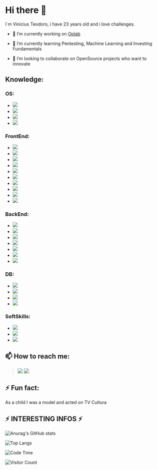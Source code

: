 # Hi there 👋

I´m Vinicius Teodoro, i have 23 years old and i love challenges.

- 🔭 I’m currently working on <a href="https://www.oplab.com.br">Oplab</a>

- 🌱 I’m currently learning Pentesting, Machine Learning and Investing Fundamentals

- 👯 I’m looking to collaborate on OpenSource projects who want to innovate

## Knowledge: </br>
 ### **OS**: </br>
   - ![](https://img.shields.io/badge/Ubuntu-E95420?style=for-the-badge&logo=ubuntu&logoColor=white) 
   - ![](https://img.shields.io/badge/Windows-0078D6?style=for-the-badge&logo=windows&logoColor=white)  
   - ![](https://img.shields.io/badge/Android-3DDC84?style=for-the-badge&logo=android&logoColor=white)
   - ![](https://img.shields.io/badge/iOS-000000?style=for-the-badge&logo=ios&logoColor=white) </br>

 ### **FrontEnd**: </br>
   - ![](https://img.shields.io/badge/HTML5-E34F26?style=for-the-badge&logo=html5&logoColor=white) 
   - ![](https://img.shields.io/badge/CSS3-1572B6?style=for-the-badge&logo=css3&logoColor=white)     
   - ![](https://img.shields.io/badge/CSS-239120?&style=for-the-badge&logo=css3&logoColor=white) 
   - ![](https://img.shields.io/badge/JavaScript-323330?style=for-the-badge&logo=javascript&logoColor=F7DF1E)   
   - ![](https://img.shields.io/badge/Material--UI-0081CB?style=for-the-badge&logo=material-ui&logoColor=white)    
   - ![](https://img.shields.io/badge/React-20232A?style=for-the-badge&logo=react&logoColor=61DAFB)    
   - ![](https://img.shields.io/badge/React_Native-20232A?style=for-the-badge&logo=react&logoColor=61DAFB)   
   - ![](https://img.shields.io/badge/Redux-593D88?style=for-the-badge&logo=redux&logoColor=white)  
   - ![](https://img.shields.io/badge/React_Router-CA4245?style=for-the-badge&logo=react-router&logoColor=white)  
   - ![](https://img.shields.io/badge/Django-092E20?style=for-the-badge&logo=django&logoColor=white)</br>

### **BackEnd**: </br>
   - ![](https://img.shields.io/badge/Python-3776AB?style=for-the-badge&logo=python&logoColor=white) 
   - ![](https://img.shields.io/badge/Java-ED8B00?style=for-the-badge&logo=java&logoColor=white) 
   - ![](https://img.shields.io/badge/Ruby-CC342D?style=for-the-badge&logo=ruby&logoColor=white) 
   - ![](https://img.shields.io/badge/Elixir-4B275F?style=for-the-badge&logo=elixir&logoColor=white)  
   - ![](https://img.shields.io/badge/Ruby_on_Rails-CC0000?style=for-the-badge&logo=ruby-on-rails&logoColor=white)  
   - ![](https://img.shields.io/badge/Node.js-43853D?style=for-the-badge&logo=node.js&logoColor=white)  
   - ![](https://img.shields.io/badge/Flask-000000?style=for-the-badge&logo=flask&logoColor=white) </br>

### **DB**: </br> 
   - ![](https://img.shields.io/badge/MySQL-00000F?style=for-the-badge&logo=mysql&logoColor=white)  
   - ![](https://img.shields.io/badge/PostgreSQL-316192?style=for-the-badge&logo=postgresql&logoColor=white)  
   - ![](https://img.shields.io/badge/MongoDB-4EA94B?style=for-the-badge&logo=mongodb&logoColor=white)   
   - ![](https://img.shields.io/badge/SQLite-07405E?style=for-the-badge&logo=sqlite&logoColor=white) 

### **SoftSkills**: </br> 
   - ![](	https://img.shields.io/badge/Shell_Script-121011?style=for-the-badge&logo=gnu-bash&logoColor=white)   
   - ![](https://img.shields.io/badge/Visual_Studio_Code-0078D4?style=for-the-badge&logo=visual%20studio%20code&logoColor=white)   
   - ![](https://img.shields.io/badge/Microsoft_Office-D83B01?style=for-the-badge&logo=microsoft-office&logoColor=white)  

## 📫 How to reach me: </br>
  ><a href="mailto:viniciusteodoro49@gmail.com">![](https://img.shields.io/badge/Gmail-D14836?style=for-the-badge&logo=gmail&logoColor=white)</a>
  ><a href="https://www.linkedin.com/in/viniciusteodorodeoliveira/">![](https://img.shields.io/badge/LinkedIn-0077B5?style=for-the-badge&logo=linkedin&logoColor=white)</a>

## ⚡ Fun fact:</br>
  As a child I was a model and acted on TV Cultura

## ⚡ INTERESTING INFOS ⚡
![Anurag's GitHub stats](https://github-readme-stats.vercel.app/api?username=ViniciusTeodoro&count_private=true&show_icons=true&theme=dark&hide_border=true)

![Top Langs](https://github-readme-stats.vercel.app/api/top-langs/?username=ViniciusTeodoro)

![Code Time](https://img.shields.io/endpoint?style=for-the-badge&url=https://codetime-api.datreks.com/badge/834?logoColor=white%26project=%26recentMS=0%26showProject=false)

![Visitor Count](https://profile-counter.glitch.me/{ViniciusTeodoro}/count.svg)
